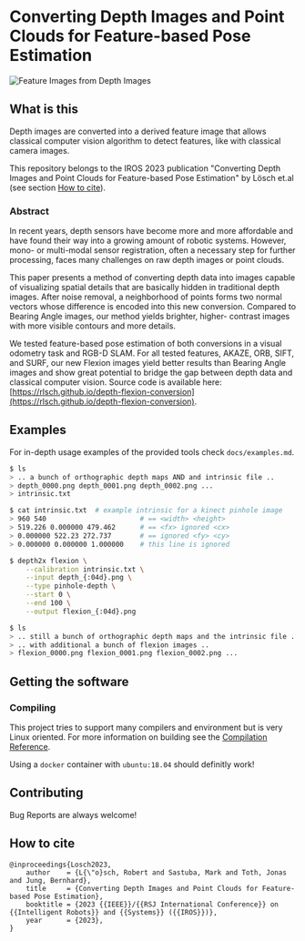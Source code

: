 # Converting Depth Images and Point Clouds for Feature-based Pose Estimation

![Feature Images from Depth Images](docs/all-types-labeled.gif)


## What is this

Depth images are converted into a derived feature image
that allows classical computer vision algorithm to detect features, like with classical camera images.

This repository belongs to the IROS 2023 publication "Converting Depth Images and Point Clouds for Feature-based Pose Estimation" by Lösch et.al (see section [How to cite](#how-to-cite)).


### Abstract
In recent years, depth sensors have become more and more affordable and have found their way into a growing amount of robotic systems. However, mono- or multi-modal sensor registration, often a necessary step for further processing, faces many challenges on raw depth images or point clouds. 

This paper presents a method of converting depth data into images capable of visualizing spatial details that are basically hidden in traditional depth images. After noise removal, a neighborhood of points forms two normal vectors whose difference is encoded into this new conversion. Compared to Bearing Angle images, our method yields brighter, higher- contrast images with more visible contours and more details. 

We tested feature-based pose estimation of both conversions in a visual odometry task and RGB-D SLAM. For all tested features, AKAZE, ORB, SIFT, and SURF, our new Flexion images yield better results than Bearing Angle images and show great potential to bridge the gap between depth data and classical computer vision. Source code is available here: [https://rlsch.github.io/depth-flexion-conversion](https://rlsch.github.io/depth-flexion-conversion).

## Examples

For in-depth usage examples of the provided tools check `docs/examples.md`.

```bash
$ ls
> .. a bunch of orthographic depth maps AND and intrinsic file ..
> depth_0000.png depth_0001.png depth_0002.png ...
> intrinsic.txt

$ cat intrinsic.txt  # example intrinsic for a kinect pinhole image
> 960 540                       # == <width> <height>
> 519.226 0.000000 479.462      # == <fx> ignored <cx>
> 0.000000 522.23 272.737       # == ignored <fy> <cy>
> 0.000000 0.000000 1.000000    # this line is ignored

$ depth2x flexion \
    --calibration intrinsic.txt \
    --input depth_{:04d}.png \
    --type pinhole-depth \
    --start 0 \
    --end 100 \
    --output flexion_{:04d}.png

$ ls
> .. still a bunch of orthographic depth maps and the intrinsic file ..
> .. with additional a bunch of flexion images ..
> flexion_0000.png flexion_0001.png flexion_0002.png ...
```

## Getting the software

### Compiling

This project tries to support many compilers and environment but is
very Linux oriented. For more information on building see the
[Compilation Reference](docs/compilation.md).

Using a `docker` container with `ubuntu:18.04` should definitly work! 


## Contributing

Bug Reports are always welcome!

## How to cite
```
@inproceedings{Losch2023,
    author    = {L{\"o}sch, Robert and Sastuba, Mark and Toth, Jonas and Jung, Bernhard},
    title     = {Converting Depth Images and Point Clouds for Feature-based Pose Estimation},
    booktitle = {2023 {{IEEE}}/{{RSJ International Conference}} on {{Intelligent Robots}} and {{Systems}} ({{IROS}})},
    year      = {2023},
}
```

